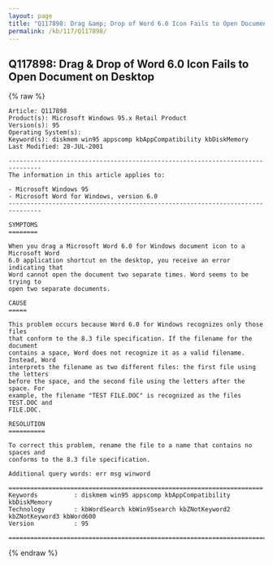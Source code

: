 ```yaml
---
layout: page
title: "Q117898: Drag &amp; Drop of Word 6.0 Icon Fails to Open Document on Desktop"
permalink: /kb/117/Q117898/
---
```


## Q117898: Drag &amp; Drop of Word 6.0 Icon Fails to Open Document on Desktop

{% raw %}

	Article: Q117898
	Product(s): Microsoft Windows 95.x Retail Product
	Version(s): 95
	Operating System(s): 
	Keyword(s): diskmem win95 appscomp kbAppCompatibility kbDiskMemory
	Last Modified: 28-JUL-2001
	
	-------------------------------------------------------------------------------
	The information in this article applies to:
	
	- Microsoft Windows 95 
	- Microsoft Word for Windows, version 6.0 
	-------------------------------------------------------------------------------
	
	SYMPTOMS
	========
	
	When you drag a Microsoft Word 6.0 for Windows document icon to a Microsoft Word
	6.0 application shortcut on the desktop, you receive an error indicating that
	Word cannot open the document two separate times. Word seems to be trying to
	open two separate documents.
	
	CAUSE
	=====
	
	This problem occurs because Word 6.0 for Windows recognizes only those files
	that conform to the 8.3 file specification. If the filename for the document
	contains a space, Word does not recognize it as a valid filename. Instead, Word
	interprets the filename as two different files: the first file using the letters
	before the space, and the second file using the letters after the space. For
	example, the filename "TEST FILE.DOC" is recognized as the files TEST.DOC and
	FILE.DOC.
	
	RESOLUTION
	==========
	
	To correct this problem, rename the file to a name that contains no spaces and
	conforms to the 8.3 file specification.
	
	Additional query words: err msg winword
	
	======================================================================
	Keywords          : diskmem win95 appscomp kbAppCompatibility kbDiskMemory 
	Technology        : kbWordSearch kbWin95search kbZNotKeyword2 kbZNotKeyword3 kbWord600
	Version           : 95
	
	=============================================================================
	

{% endraw %}

